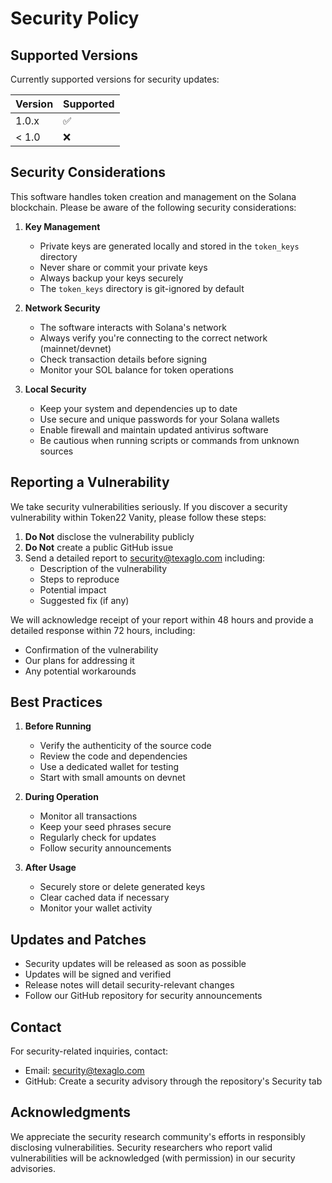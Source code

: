 # Security Policy

## Supported Versions

Currently supported versions for security updates:

| Version | Supported          |
| ------- | ------------------ |
| 1.0.x   | :white_check_mark: |
| < 1.0   | :x:                |

## Security Considerations

This software handles token creation and management on the Solana blockchain. Please be aware of the following security considerations:

1. **Key Management**
   - Private keys are generated locally and stored in the `token_keys` directory
   - Never share or commit your private keys
   - Always backup your keys securely
   - The `token_keys` directory is git-ignored by default

2. **Network Security**
   - The software interacts with Solana's network
   - Always verify you're connecting to the correct network (mainnet/devnet)
   - Check transaction details before signing
   - Monitor your SOL balance for token operations

3. **Local Security**
   - Keep your system and dependencies up to date
   - Use secure and unique passwords for your Solana wallets
   - Enable firewall and maintain updated antivirus software
   - Be cautious when running scripts or commands from unknown sources

## Reporting a Vulnerability

We take security vulnerabilities seriously. If you discover a security vulnerability within Token22 Vanity, please follow these steps:

1. **Do Not** disclose the vulnerability publicly
2. **Do Not** create a public GitHub issue
3. Send a detailed report to security@texaglo.com including:
   - Description of the vulnerability
   - Steps to reproduce
   - Potential impact
   - Suggested fix (if any)

We will acknowledge receipt of your report within 48 hours and provide a detailed response within 72 hours, including:
- Confirmation of the vulnerability
- Our plans for addressing it
- Any potential workarounds

## Best Practices

1. **Before Running**
   - Verify the authenticity of the source code
   - Review the code and dependencies
   - Use a dedicated wallet for testing
   - Start with small amounts on devnet

2. **During Operation**
   - Monitor all transactions
   - Keep your seed phrases secure
   - Regularly check for updates
   - Follow security announcements

3. **After Usage**
   - Securely store or delete generated keys
   - Clear cached data if necessary
   - Monitor your wallet activity

## Updates and Patches

- Security updates will be released as soon as possible
- Updates will be signed and verified
- Release notes will detail security-relevant changes
- Follow our GitHub repository for security announcements

## Contact

For security-related inquiries, contact:
- Email: security@texaglo.com
- GitHub: Create a security advisory through the repository's Security tab

## Acknowledgments

We appreciate the security research community's efforts in responsibly disclosing vulnerabilities. Security researchers who report valid vulnerabilities will be acknowledged (with permission) in our security advisories. 